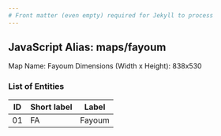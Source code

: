 ```yaml
---
# Front matter (even empty) required for Jekyll to process
---
```


## JavaScript Alias: maps/fayoum

Map Name: Fayoum
Dimensions (Width x Height): 838x530





### List of Entities

ID | Short label | Label
---|---|---|
01|FA|Fayoum

